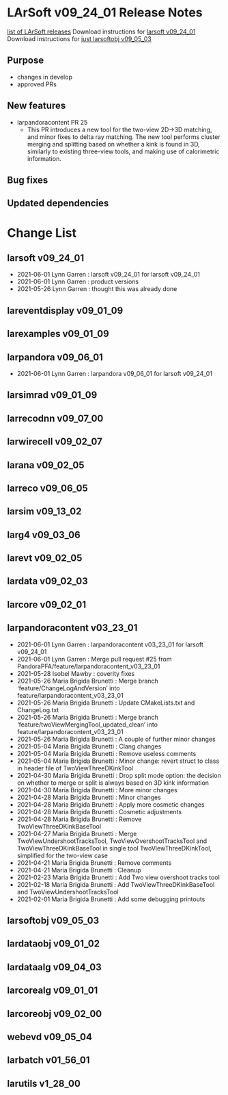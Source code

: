 LArSoft v09_24_01 Release Notes
======================================================================

[list of LArSoft releases](LArSoft_release_list)
Download instructions for [larsoft v09_24_01](http://scisoft.fnal.gov/scisoft/bundles/larsoft/v09_24_01/larsoft-v09_24_01.html)
Download instructions for [just larsoftobj v09_05_03](http://scisoft.fnal.gov/scisoft/bundles/larsoftobj/v09_05_03/larsoftobj-v09_05_03.html)

Purpose
--------------------

-   changes in develop
-   approved PRs

New features
------------------------------

-   larpandoracontent PR 25
    -   This PR introduces a new tool for the two-view 2D-\>3D matching, and minor fixes to delta ray matching. The new tool performs cluster merging and splitting based on whether a kink is found in 3D, similarly to existing three-view tools, and making use of calorimetric information.

Bug fixes
------------------------

Updated dependencies
----------------------------------------------

Change List
============================

larsoft v09_24_01
------------------------------------------

-   2021-06-01 Lynn Garren : larsoft v09_24_01 for larsoft v09_24_01
-   2021-06-01 Lynn Garren : product versions
-   2021-05-26 Lynn Garren : thought this was already done

lareventdisplay v09_01_09
----------------------------------------------------------

larexamples v09_01_09
--------------------------------------------------

larpandora v09_06_01
------------------------------------------------

-   2021-06-01 Lynn Garren : larpandora v09_06_01 for larsoft v09_24_01

larsimrad v09_01_09
----------------------------------------------

larrecodnn v09_07_00
------------------------------------------------

larwirecell v09_02_07
--------------------------------------------------

larana v09_02_05
----------------------------------------

larreco v09_06_05
------------------------------------------

larsim v09_13_02
----------------------------------------

larg4 v09_03_06
--------------------------------------

larevt v09_02_05
----------------------------------------

lardata v09_02_03
------------------------------------------

larcore v09_02_01
------------------------------------------

larpandoracontent v03_23_01
--------------------------------------------------------------

-   2021-06-01 Lynn Garren : larpandoracontent v03_23_01 for larsoft v09_24_01
-   2021-06-01 Lynn Garren : Merge pull request \#25 from PandoraPFA/feature/larpandoracontent_v03_23_01
-   2021-05-28 Isobel Mawby : coverity fixes
-   2021-05-26 Maria Brigida Brunetti : Merge branch ‘feature/ChangeLogAndVersion’ into feature/larpandoracontent_v03_23_01
-   2021-05-26 Maria Brigida Brunetti : Update CMakeLists.txt and ChangeLog.txt
-   2021-05-26 Maria Brigida Brunetti : Merge branch ‘feature/twoViewMergingTool_updated_clean’ into feature/larpandoracontent_v03_23_01
-   2021-05-26 Maria Brigida Brunetti : A couple of further minor changes
-   2021-05-04 Maria Brigida Brunetti : Clang changes
-   2021-05-04 Maria Brigida Brunetti : Remove useless comments
-   2021-05-04 Maria Brigida Brunetti : Minor change: revert struct to class in header file of TwoViewThreeDKinkTool
-   2021-04-30 Maria Brigida Brunetti : Drop split mode option: the decision on whether to merge or split is always based on 3D kink information
-   2021-04-30 Maria Brigida Brunetti : More minor changes
-   2021-04-28 Maria Brigida Brunetti : Minor changes
-   2021-04-28 Maria Brigida Brunetti : Apply more cosmetic changes
-   2021-04-28 Maria Brigida Brunetti : Cosmetic adjustments
-   2021-04-28 Maria Brigida Brunetti : Remove TwoViewThreeDKinkBaseTool
-   2021-04-27 Maria Brigida Brunetti : Merge TwoViewUndershootTracksTool, TwoViewOvershootTracksTool and TwoViewThreeDKinkBaseTool in single tool TwoViewThreeDKinkTool, simplified for the two-view case
-   2021-04-21 Maria Brigida Brunetti : Remove comments
-   2021-04-21 Maria Brigida Brunetti : Cleanup
-   2021-02-23 Maria Brigida Brunetti : Add Two view overshoot tracks tool
-   2021-02-18 Maria Brigida Brunetti : Add TwoViewThreeDKinkBaseTool and TwoViewUndershootTracksTool
-   2021-02-01 Maria Brigida Brunetti : Add some debugging printouts

larsoftobj v09_05_03
------------------------------------------------

lardataobj v09_01_02
------------------------------------------------

lardataalg v09_04_03
------------------------------------------------

larcorealg v09_01_01
------------------------------------------------

larcoreobj v09_02_00
------------------------------------------------

webevd v09_05_04
----------------------------------------

larbatch v01_56_01
--------------------------------------------

larutils v1_28_00
------------------------------------------
